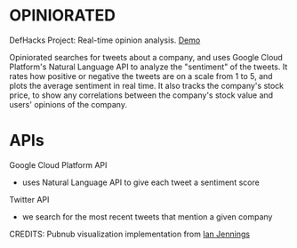 # OPINIORATED
DefHacks Project: Real-time opinion analysis.
[Demo](https://vimeo.com/336904399)

Opiniorated searches for tweets about a company, and uses Google Cloud Platform's Natural Language API to analyze the "sentiment" of the tweets. It rates how positive or negative the tweets are on a scale from 1 to 5, and plots the average sentiment in real time. It also tracks the company's stock price, to show any correlations between the company's stock value and users' opinions of the company.

# APIs
Google Cloud Platform API
- uses Natural Language API to give each tweet a sentiment score

Twitter API
- we search for the most recent tweets that mention a given company

CREDITS:
Pubnub visualization implementation from [Ian Jennings](https://github.com/ianjennings/pubnub-rickshaw)
